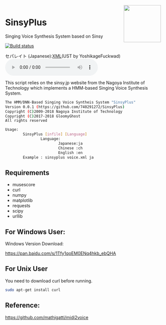 <img src='https://github.com/GloomyGhost-MosquitoSeal/SinsyPlus/blob/master/logo.jpg?raw=true' align="right" width=120 />

# SinsyPlus
Singing Voice Synthesis System based on Sinsy

[![Build status](https://ci.appveyor.com/api/projects/status/est4cx966u4fevcg?svg=true)](https://ci.appveyor.com/project/GloomyGhost-MosquitoCoil/sinsyplus)

セパレイト (Japanese):[XML](https://raw.githubusercontent.com/740291272/SinsyPlus/master/demo/3.xml)(UST by YoshikageFuckwad)
<audio controls="controls">
  <source src="https://raw.githubusercontent.com/740291272/SinsyPlus/master/demo/3.ogg" type="audio/ogg" />
Please to <a href="http://Github.gloomyghost.com/SinsyPlus/">project</a> page listen the demo!
</audio>

This script relies on the sinsy.jp website from the Nagoya Institute of Technology which implements a HMM-based Singing Voice Synthesis System.

```bash
The HMM/DNN-Based Singing Voice Syntheis System "SinsyPlus"
Version 0.0.1 (https://github.com/740291272/SinsyPlus)
Copyright (C)2009-2018 Nagoya Institute of Technology
Copyright (C)2017-2018 GloomyGhost
All rights reserved

Usage:
        SinsyPlus [infile] [Language]
                Language:
                        Japanese:ja
                        Chinese :ch
                        English :en
        Example : sinsyplus voice.xml ja

```

## Requirements
- musescore
- curl
- numpy
- matplotlib
- requests
- scipy	
- urllib

## For Windows User:
Windows Version Download:

https://pan.baidu.com/s/1Tfy1qoEM0ENq4hkb_ebQHA

## For Unix User 
You need to download curl before running.
```bash
sudo apt-get install curl
```
## Reference:
https://github.com/mathigatti/midi2voice
